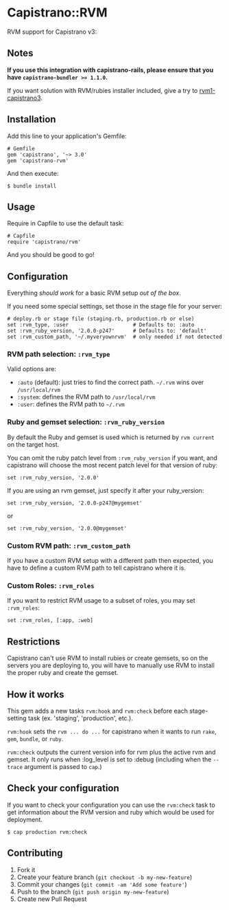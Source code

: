 # Capistrano::RVM

RVM support for Capistrano v3:

## Notes

**If you use this integration with capistrano-rails, please ensure that you have `capistrano-bundler >= 1.1.0`.**

If you want solution with RVM/rubies installer included, give a try to [rvm1-capistrano3](https://github.com/rvm/rvm1-capistrano3).

## Installation

Add this line to your application's Gemfile:

    # Gemfile
    gem 'capistrano', '~> 3.0'
    gem 'capistrano-rvm'

And then execute:

    $ bundle install

## Usage

Require in Capfile to use the default task:

    # Capfile
    require 'capistrano/rvm'

And you should be good to go!

## Configuration

Everything *should work* for a basic RVM setup *out of the box*.

If you need some special settings, set those in the stage file for your server:

    # deploy.rb or stage file (staging.rb, production.rb or else)
    set :rvm_type, :user                     # Defaults to: :auto
    set :rvm_ruby_version, '2.0.0-p247'      # Defaults to: 'default'
    set :rvm_custom_path, '~/.myveryownrvm'  # only needed if not detected

### RVM path selection: `:rvm_type`

Valid options are:
  * `:auto` (default): just tries to find the correct path.
                       `~/.rvm` wins over `/usr/local/rvm`
  * `:system`: defines the RVM path to `/usr/local/rvm`
  * `:user`: defines the RVM path to `~/.rvm`

### Ruby and gemset selection: `:rvm_ruby_version`

By default the Ruby and gemset is used which is returned by `rvm current` on
the target host.

You can omit the ruby patch level from `:rvm_ruby_version` if you want, and
capistrano will choose the most recent patch level for that version of ruby:

    set :rvm_ruby_version, '2.0.0'

If you are using an rvm gemset, just specify it after your ruby_version:

    set :rvm_ruby_version, '2.0.0-p247@mygemset'

or

    set :rvm_ruby_version, '2.0.0@mygemset'

### Custom RVM path: `:rvm_custom_path`

If you have a custom RVM setup with a different path then expected, you have
to define a custom RVM path to tell capistrano where it is.

### Custom Roles: `:rvm_roles`

If you want to restrict RVM usage to a subset of roles, you may set `:rvm_roles`:

    set :rvm_roles, [:app, :web]

## Restrictions

Capistrano can't use RVM to install rubies or create gemsets, so on the
servers you are deploying to, you will have to manually use RVM to install the 
proper ruby and create the gemset.


## How it works

This gem adds a new tasks `rvm:hook` and `rvm:check` before each stage-setting 
task (ex. 'staging', 'production', etc.).

`rvm:hook` sets the `rvm ... do ...` for capistrano when it wants to run `rake`,
`gem`, `bundle`, or `ruby`.

`rvm:check` outputs the current version info for rvm plus the active rvm and 
gemset.  It only runs when :log_level is set to :debug (including when the 
`--trace` argument is passed to `cap`.)

## Check your configuration

If you want to check your configuration you can use the `rvm:check` task to
get information about the RVM version and ruby which would be used for
deployment.

    $ cap production rvm:check

## Contributing

1. Fork it
2. Create your feature branch (`git checkout -b my-new-feature`)
3. Commit your changes (`git commit -am 'Add some feature'`)
4. Push to the branch (`git push origin my-new-feature`)
5. Create new Pull Request
